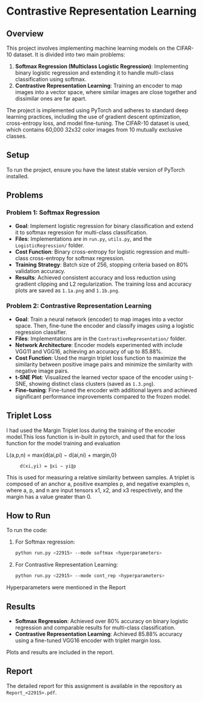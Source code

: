 # Contrastive Representation Learning

## Overview

This project involves implementing machine learning models on the CIFAR-10 dataset. It is divided into two main problems:

1. **Softmax Regression (Multiclass Logistic Regression)**: Implementing binary logistic regression and extending it to handle multi-class classification using softmax.
2. **Contrastive Representation Learning**: Training an encoder to map images into a vector space, where similar images are close together and dissimilar ones are far apart.

The project is implemented using PyTorch and adheres to standard deep learning practices, including the use of gradient descent optimization, cross-entropy loss, and model fine-tuning. The CIFAR-10 dataset is used, which contains 60,000 32x32 color images from 10 mutually exclusive classes.

## Setup

To run the project, ensure you have the latest stable version of PyTorch installed. 

## Problems

### Problem 1: Softmax Regression

- **Goal**: Implement logistic regression for binary classification and extend it to softmax regression for multi-class classification.
- **Files**: Implementations are in `run.py`, `utils.py`, and the `LogisticRegression/` folder.
- **Cost Function**: Binary cross-entropy for logistic regression and multi-class cross-entropy for softmax regression.
- **Training Strategy**: Batch size of 256, stopping criteria based on 80% validation accuracy.
- **Results**: Achieved consistent accuracy and loss reduction using gradient clipping and L2 regularization. The training loss and accuracy plots are saved as `1.1a.png` and `1.1b.png`.

### Problem 2: Contrastive Representation Learning

- **Goal**: Train a neural network (encoder) to map images into a vector space. Then, fine-tune the encoder and classify images using a logistic regression classifier.
- **Files**: Implementations are in the `ContrastiveRepresentation/` folder.
- **Network Architecture**: Encoder models experimented with include VGG11 and VGG16, achieving an accuracy of up to 85.88%.
- **Cost Function**: Used the margin triplet loss function to maximize the similarity between positive image pairs and minimize the similarity with negative image pairs.
- **t-SNE Plot**: Visualized the learned vector space of the encoder using t-SNE, showing distinct class clusters (saved as `1.3.png`).
- **Fine-tuning**: Fine-tuned the encoder with additional layers and achieved significant performance improvements compared to the frozen model.

## Triplet Loss

I had used the Margin Triplet loss during the training of the encoder model.This loss function is in-built in pytorch, and used that for the loss function for the model training and evaluation
 
L(a,p,n) = max{d(ai,pi) − d(ai,ni) + margin,0}

         d(xi,yi) = ∥xi − yi∥p

This is used for measuring a relative similarity between samples. A triplet is composed of an anchor a, positive examples p, and negative examples n, where a, p, and n are input tensors x1, x2, and x3 respectively, and the margin has a value greater than 0.
## How to Run

To run the code:

1. For Softmax regression:
    ```bash
    python run.py <22915> --mode softmax <hyperparameters>
    ```
2. For Contrastive Representation Learning:
    ```bash
    python run.py <22915> --mode cont_rep <hyperparameters>
    ```
Hyperparameters were mentioned in the Report
## Results

- **Softmax Regression**: Achieved over 80% accuracy on binary logistic regression and comparable results for multi-class classification.
- **Contrastive Representation Learning**: Achieved 85.88% accuracy using a fine-tuned VGG16 encoder with triplet margin loss.

Plots and results are included in the report.

## Report

The detailed report for this assignment is available in the repository as `Report_<22915>.pdf`.

